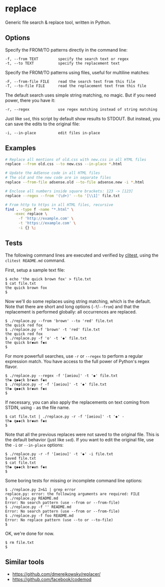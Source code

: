 # replace

Generic file search & replace tool, written in Python.

## Options

Specify the FROM/TO patterns directly in the command line:

```
-f, --from TEXT         specify the search text or regex
-t, --to TEXT           specify the replacement text
```

Specify the FROM/TO patterns using files, useful for multiline matches:

```
-F, --from-file FILE    read the search text from this file
-T, --to-file FILE      read the replacement text from this file
```

The default search uses simple string matching, no magic.
But if you need power, there you have it:

```
-r, --regex             use regex matching instead of string matching
```

Just like `sed`, this script by default show results to STDOUT.
But instead, you can save the edits to the original file:

```
-i, --in-place          edit files in-place
```


## Examples

```bash
# Replace all mentions of old.css with new.css in all HTML files
replace --from old.css --to new.css --in-place *.html

# Update the AdSense code in all HTML files
# The old and the new code are in separate files
replace --from-file adsense.old --to-file adsense.new -i *.html

# Enclose all numbers inside square brackets: 123 -> [123]
replace --regex --from '(\d+)' --to '[\\1]' file.txt

# From http to https in all HTML files, recursive
find . -type f -name "*.html" \
    -exec replace \
      -f 'http://example.com' \
      -t 'https://example.com' \
      -i {} \;
```

## Tests

The following command lines are executed and verified by [clitest](https://github.com/aureliojargas/clitest), using the `clitest README.md` command.

First, setup a sample text file:

```console
$ echo 'the quick brown fox' > file.txt
$ cat file.txt
the quick brown fox
$
```

Now we'll do some replaces using string matching, which is the default. Note that there are short and long options (`-f`/`--from`) and that the replacement is performed globally: all occurrences are replaced.

```console
$ ./replace.py --from 'brown' --to 'red' file.txt
the quick red fox
$ ./replace.py -f 'brown' -t 'red' file.txt
the quick red fox
$ ./replace.py -f 'o' -t '◆' file.txt
the quick br◆wn f◆x
$
```

For more powerfull searches, use `-r` or `--regex` to perform a regular expression match. You have access to the full power of Python's regex flavor.

```console
$ ./replace.py --regex -f '[aeiou]' -t '◆' file.txt
th◆ q◆◆ck br◆wn f◆x
$ ./replace.py -r -f '[aeiou]' -t '◆' file.txt
th◆ q◆◆ck br◆wn f◆x
$
```

If necessary, you can also apply the replacements on text coming from STDIN, using `-` as the file name.

```console
$ cat file.txt | ./replace.py -r -f '[aeiou]' -t '◆' -
th◆ q◆◆ck br◆wn f◆x
$
```

Note that all the previous replaces were not saved to the original file. This is the default behavior (just like `sed`). If you want to edit the original file, use the `-i` or `--in-place` options:

```console
$ ./replace.py -r -f '[aeiou]' -t '◆' -i file.txt
Saved file.txt
$ cat file.txt
th◆ q◆◆ck br◆wn f◆x
$
```

Some boring tests for missing or incomplete command line options:

```console
$ ./replace.py 2>&1 | grep error
replace.py: error: the following arguments are required: FILE
$ ./replace.py README.md
Error: No search pattern (use --from or --from-file)
$ ./replace.py -f '' README.md
Error: No search pattern (use --from or --from-file)
$ ./replace.py -f foo README.md
Error: No replace pattern (use --to or --to-file)
$
```

OK, we're done for now.

```console
$ rm file.txt
$
```

## Similar tools

- https://github.com/dmerejkowsky/replacer/
- https://github.com/facebook/codemod
